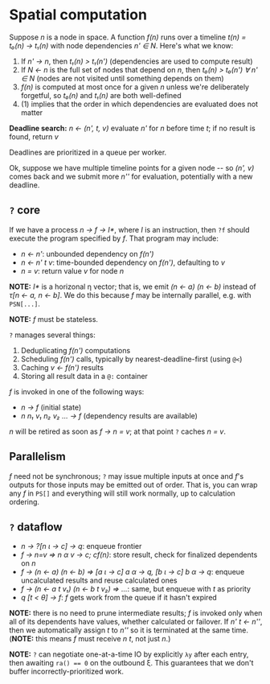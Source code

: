 # Spatial computation
Suppose _n_ is a node in space. A function _f(n)_ runs over a timeline _t(n) = t₀(n) → t₁(n)_ with node dependencies _n' ∈ N_. Here's what we know:

1. If _n' → n_, then _t₁(n) > t₁(n')_ (dependencies are used to compute result)
2. If _N ← n_ is the full set of nodes that depend on _n_, then _t₀(n) > t₀(n') ∀ n' ∈ N_ (nodes are not visited until something depends on them)
3. _f(n)_ is computed at most once for a given _n_ unless we're deliberately forgetful, so _t₀(n)_ and _t₁(n)_ are both well-defined
4. (1) implies that the order in which dependencies are evaluated does not matter

**Deadline search:** _n ← (n', t, v)_ evaluate _n'_ for _n_ before time _t_; if no result is found, return _v_

Deadlines are prioritized in a queue per worker.

Ok, suppose we have multiple timeline points for a given node -- so _(n', v)_ comes back and we submit more _n''_ for evaluation, potentially with a new deadline.


## `?` core
If we have a process _n → f → I*_, where _I_ is an instruction, then `?f` should execute the program specified by _f_. That program may include:

+ _n ← n'_: unbounded dependency on _f(n')_
+ _n ← n' t v_: time-bounded dependency on _f(n')_, defaulting to _v_
+ _n = v_: return value _v_ for node _n_

**NOTE:** _I*_ is a horizonal η vector; that is, we emit _(n ← a) (n ← b)_ instead of _τ[n ← a, n ← b]_. We do this because _f_ may be internally parallel, e.g. with `PSN[...]`.

**NOTE:** _f_ must be stateless.

`?` manages several things:

1. Deduplicating _f(n')_ computations
2. Scheduling _f(n')_ calls, typically by nearest-deadline-first (using `@<`)
3. Caching _v ← f(n')_ results
4. Storing all result data in a `@:` container

_f_ is invoked in one of the following ways:

+ _n → f_ (initial state)
+ _n n₁ v₁ n₂ v₂ ... → f_ (dependency results are available)

_n_ will be retired as soon as _f → n = v_; at that point `?` caches _n = v_.


## Parallelism
_f_ need not be synchronous; `?` may issue multiple inputs at once and _f_'s outputs for those inputs may be emitted out of order. That is, you can wrap any _f_ in `PS[]` and everything will still work normally, up to calculation ordering.


## `?` dataflow
+ _n → ?[n ι → c] → q_: enqueue frontier
+ _f → n=v ⇒ n α v → c; cf(n)_: store result, check for finalized dependents on _n_
+ _f → (n ← a) (n ← b) ⇒ [a ι → c] a α → q, [b ι → c] b α → q_: enqueue uncalculated results and reuse calculated ones
+ _f → (n ← a t v₁) (n ← b t v₂) ⇒ ..._: same, but enqueue with _t_ as priority
+ _q [t < θ] → f_: _f_ gets work from the queue if it hasn't expired

**NOTE:** there is no need to prune intermediate results; _f_ is invoked only when all of its dependents have values, whether calculated or failover. If _n' t ← n''_, then we automatically assign _t_ to _n''_ so it is terminated at the same time. (**NOTE:** this means _f_ must receive _n t_, not just _n_.)

**NOTE:** `?` can negotiate one-at-a-time IO by explicitly `λy` after each entry, then awaiting `ra() == 0` on the outbound ξ. This guarantees that we don't buffer incorrectly-prioritized work.
